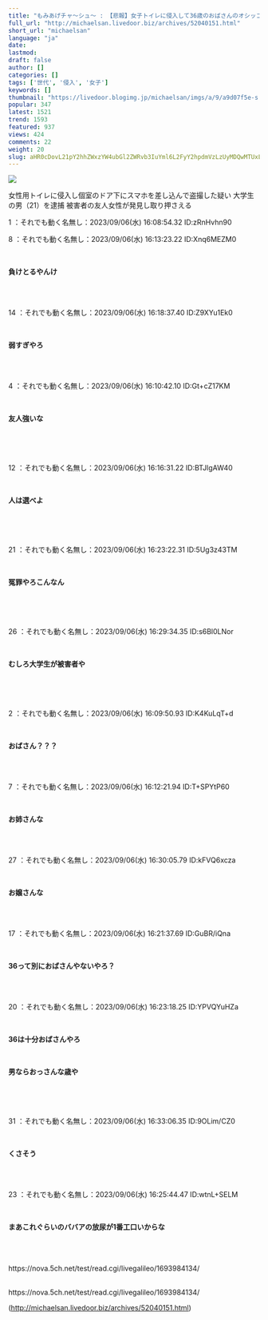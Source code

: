 ```yaml
---
title: "もみあげチャ〜シュ〜 : 【悲報】女子トイレに侵入して36歳のおばさんのオシッコを盗撮したZ世代を逮捕"
full_url: "http://michaelsan.livedoor.biz/archives/52040151.html"
short_url: "michaelsan"
language: "ja"
date: 
lastmod: 
draft: false
author: []
categories: []
tags: ['世代', '侵入', '女子']
keywords: []
thumbnail: "https://livedoor.blogimg.jp/michaelsan/imgs/a/9/a9d07f5e-s.jpg"
popular: 347
latest: 1521
trend: 1593
featured: 937
views: 424
comments: 22
weight: 20
slug: aHR0cDovL21pY2hhZWxzYW4ubGl2ZWRvb3IuYml6L2FyY2hpdmVzLzUyMDQwMTUxLmh0bWw=
---
```


![](https://livedoor.blogimg.jp/michaelsan/imgs/a/9/a9d07f5e-s.jpg)

<div><p>女性用トイレに侵入し個室のドア下にスマホを差し込んで盗撮した疑い 大学生の男（21）を逮捕 被害者の友人女性が発見し取り押さえる</p><p>1 ：それでも動く名無し：2023/09/06(水) 16:08:54.32 ID:zRnHvhn90</p><p>8 ：それでも動く名無し：2023/09/06(水) 16:13:23.22 ID:Xnq6MEZM0</p><br><b><p>負けとるやんけ </p></b><br><br><p>14 ：それでも動く名無し：2023/09/06(水) 16:18:37.40 ID:Z9XYu1Ek0</p><br><b><p>弱すぎやろ</p></b><br><br><p>4 ：それでも動く名無し：2023/09/06(水) 16:10:42.10 ID:Gt+cZ17KM</p><br><b><p>友人強いな </p><br></b><br><br><p>12 ：それでも動く名無し：2023/09/06(水) 16:16:31.22 ID:BTJlgAW40</p><br><b><p>人は選べよ </p><br></b><br><br><p>21 ：それでも動く名無し：2023/09/06(水) 16:23:22.31 ID:5Ug3z43TM</p><br><b><p>冤罪やろこんなん </p><br></b><br><br><p>26 ：それでも動く名無し：2023/09/06(水) 16:29:34.35 ID:s6Bl0LNor</p><br><b><p>むしろ大学生が被害者や </p><br></b><br><br><p>2 ：それでも動く名無し：2023/09/06(水) 16:09:50.93 ID:K4KuLqT+d</p><br><b><p>おばさん？？？ </p></b><br><br><p>7 ：それでも動く名無し：2023/09/06(水) 16:12:21.94 ID:T+SPYtP60</p><br><b><p>お姉さんな </p></b><br><br><p>27 ：それでも動く名無し：2023/09/06(水) 16:30:05.79 ID:kFVQ6xcza</p><br><p><b><p>お嬢さんな <br></p></b></p><br><br><p>17 ：それでも動く名無し：2023/09/06(水) 16:21:37.69 ID:GuBR/iQna</p><br><b><p>36って別におばさんやないやろ？</p></b><br><br><p>20 ：それでも動く名無し：2023/09/06(水) 16:23:18.25 ID:YPVQYuHZa</p><br><p><b><p>36は十分おばさんやろ</p></b></p><p><b><p><br></p></b></p><b><p>男ならおっさんな歳や </p><br></b><br><br><p>31 ：それでも動く名無し：2023/09/06(水) 16:33:06.35 ID:9OLim/CZ0</p><br><b><p>くさそう </p></b><br><br><p>23 ：それでも動く名無し：2023/09/06(水) 16:25:44.47 ID:wtnL+SELM</p><br><b><p>まあこれぐらいのババアの放尿が1番工口いからな </p><br></b><br><br>https://nova.5ch.net/test/read.cgi/livegalileo/1693984134/<br><br clear='all'> <p id='a6850dc6aefc0d5bbff2bea180d92d89'> </p> <p id='a6850dc6aefc0d5bbff2bea180d92d89'> </p> <p class='alistcloud-container-6795'></p> <p>https://nova.5ch.net/test/read.cgi/livegalileo/1693984134/</p></div>

(http://michaelsan.livedoor.biz/archives/52040151.html)
